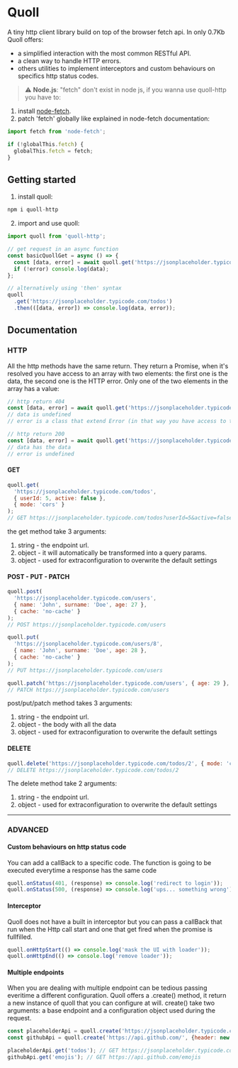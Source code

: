 # Quoll

A tiny http client library build on top of the browser fetch api. In only 0.7Kb Quoll offers:

- a simplified interaction with the most common RESTful API.
- a clean way to handle HTTP errors.
- others utilities to implement interceptors and custom behaviours on specifics http status codes.

> :warning: **Node.js**: 
"fetch" don't exist in node js, if you wanna use quoll-http you have to: 
1) install [node-fetch](https://www.npmjs.com/package/node-fetch). 
2) patch 'fetch' globally like explained in node-fetch documentation:
```js
import fetch from 'node-fetch';

if (!globalThis.fetch) {
  globalThis.fetch = fetch;
}
```

## Getting started

1. install quoll:

```js
npm i quoll-http
```

2. import and use quoll:

```js
import quoll from 'quoll-http';

// get request in an async function
const basicQuollGet = async () => {
  const [data, error] = await quoll.get('https://jsonplaceholder.typicode.com/todos');
  if (!error) console.log(data);
};

// alternatively using 'then' syntax
quoll
  .get('https://jsonplaceholder.typicode.com/todos')
  .then(([data, error]) => console.log(data, error));
```

## Documentation

### HTTP

All the http methods have the same return. They return a Promise, when it's resolved you have access to an array with two elements: the first one is the data, the second one is the HTTP error. Only one of the two elements in the array has a value:

```js
// http return 404
const [data, error] = await quoll.get('https://jsonplaceholder.typicode.com/wrong-endpoint');
// data is undefined
// error is a class that extend Error (in that way you have access to the response: error.response)

// http return 200
const [data, error] = await quoll.get('https://jsonplaceholder.typicode.com/todos');
// data has the data
// error is undefined
```

#### GET

```js
quoll.get(
  'https://jsonplaceholder.typicode.com/todos',
  { userId: 5, active: false },
  { mode: 'cors' }
);
// GET https://jsonplaceholder.typicode.com/todos?userId=5&active=false
```

the get method take 3 arguments:

1. string - the endpoint url.
2. object - it will automatically be transformed into a query params.
3. object - used for extraconfiguration to overwrite the default settings

#### POST - PUT - PATCH

```js
quoll.post(
  'https://jsonplaceholder.typicode.com/users',
  { name: 'John', surname: 'Doe', age: 27 },
  { cache: 'no-cache' }
);
// POST https://jsonplaceholder.typicode.com/users

quoll.put(
  'https://jsonplaceholder.typicode.com/users/8',
  { name: 'John', surname: 'Doe', age: 28 },
  { cache: 'no-cache' }
);
// PUT https://jsonplaceholder.typicode.com/users

quoll.patch('https://jsonplaceholder.typicode.com/users', { age: 29 }, { cache: 'no-cache' });
// PATCH https://jsonplaceholder.typicode.com/users
```

post/put/patch method takes 3 arguments:

1. string - the endpoint url.
2. object - the body with all the data
3. object - used for extraconfiguration to overwrite the default settings

#### DELETE

```js
quoll.delete('https://jsonplaceholder.typicode.com/todos/2', { mode: 'cors' });
// DELETE https://jsonplaceholder.typicode.com/todos/2
```

The delete method take 2 arguments:

1. string - the endpoint url.
2. object - used for extraconfiguration to overwrite the default settings

---

### ADVANCED

#### Custom behaviours on http status code

You can add a callBack to a specific code. The function is going to be executed everytime a response has the same code

```js
quoll.onStatus(401, (response) => console.log('redirect to login'));
quoll.onStatus(500, (response) => console.log('ups... something wrong'));
```

#### Interceptor

Quoll does not have a built in interceptor but you can pass a callBack that run when the Http call start and one that get fired when the promise is fullfilled.

```js
quoll.onHttpStart(() => console.log('mask the UI with loader'));
quoll.onHttpEnd(() => console.log('remove loader'));
```

#### Multiple endpoints

When you are dealing with multiple endpoint can be tedious passing everitime a different configuration. Quoll offers a .create() method, it return a new instance of quoll that you can configure at will. create() take two arguments: a base endpoint and a configuration object used during the request.

```js
const placeholderApi = quoll.create('https://jsonplaceholder.typicode.com/', {header: new header(), ...etc });
const githubApi = quoll.create('https://api.github.com/', {header: new header(), ...etc });

placeholderApi.get('todos'); // GET https://jsonplaceholder.typicode.com/todos
githubApi.get('emojis'); // GET https://api.github.com/emojis
```

